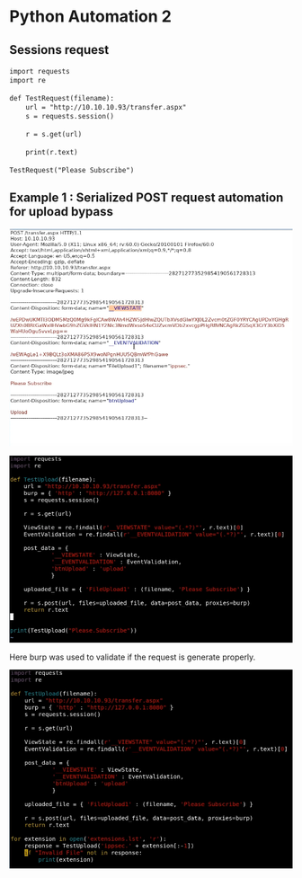# Python Automation 2

## Sessions request

```text
import requests
import re

def TestRequest(filename):
    url = "http://10.10.10.93/transfer.aspx"
    s = requests.session()
    
    r = s.get(url)
    
    print(r.text)
    
TestRequest("Please Subscribe")
```

## Example 1 : Serialized POST request automation for upload bypass

![request](../../.gitbook/assets/image%20%28120%29.png)

![python automation](../../.gitbook/assets/image%20%28121%29.png)

Here burp was used to validate if the request is generate properly.

![final script](../../.gitbook/assets/image%20%28122%29.png)

